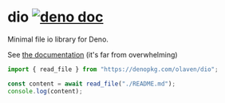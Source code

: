 # dio [![deno doc](https://doc.deno.land/badge.svg)](https://doc.deno.land/https/raw.githubusercontent.com/olaven/dio/master/mod.ts)
Minimal file io library for Deno.

See [the documentation](https://doc.deno.land/https/raw.githubusercontent.com/olaven/dio/master/mod.ts) (it's far from overwhelming)


```ts 
import { read_file } from "https://denopkg.com/olaven/dio";

const content = await read_file("./README.md");
console.log(content);       
```

